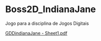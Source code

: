 
# Boss2D_IndianaJane
Jogo para a disciplina de Jogos Digitais


[GDDindianaJane - Sheet1.pdf](https://github.com/mariaeduardabicalho/Boss2D_IndianaJane/files/6381204/GDDindianaJane.-.Sheet1.pdf)
